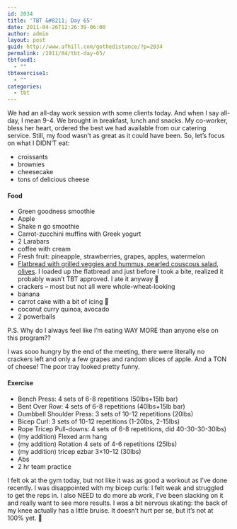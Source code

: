 ```yaml
---
id: 2034
title: 'TBT &#8211; Day 65'
date: 2011-04-26T12:26:39-06:00
author: admin
layout: post
guid: http://www.afhill.com/gothedistance/?p=2034
permalink: /2011/04/tbt-day-65/
tbtfood1:
  - ""
tbtexercise1:
  - ""
categories:
  - tbt
---
```

We had an all-day work session with some clients today. And when I say all-day, I mean 9-4. We brought in breakfast, lunch and snacks. My co-worker, bless her heart, ordered the best we had available from our catering service. Still, my food wasn&#8217;t as great as it could have been. So, let&#8217;s focus on what I DIDN&#8217;T eat:

  * croissants
  * brownies
  * cheesecake
  * tons of delicious cheese

#### Food

  * Green goodness smoothie
  * Apple
  * Shake n go smoothie
  * Carrot-zucchini muffins with Greek yogurt
  * 2 Larabars
  * coffee with cream
  * Fresh fruit: pineapple, strawberries, grapes, apples, watermelon
  * [Flatbread with grilled veggies and hummus, pearled couscous salad, olives](http://gourmettogo-denver.com/store.php?crn=205). I loaded up the flatbread and just before I took a bite, realized it probably wasn&#8217;t TBT approved. I ate it anyway 🙁 
  * crackers &#8211; most but not all were whole-wheat-looking
  * banana
  * carrot cake with a bit of icing 🙁
  * coconut curry quinoa, avocado
  * 2 powerballs

P.S. Why do I always feel like I&#8217;m eating WAY MORE than anyone else on this program??

I was sooo hungry by the end of the meeting, there were literally no crackers left and only a few grapes and random slices of apple. And a TON of cheese! The poor tray looked pretty funny. 

#### Exercise

  * Bench Press: 4 sets of 6-8 repetitions (50lbs+15lb bar)
  * Bent Over Row: 4 sets of 6-8 repetitions (40lbs+15lb bar)
  * Dumbbell Shoulder Press: 3 sets of 10-12 repetitions (20lbs)
  * Bicep Curl: 3 sets of 10-12 repetitions (1-20lbs, 2-15lbs)
  * Rope Tricep Pull-downs: 4 sets of 6-8 repetitions, did 40-30-30-30lbs)
  * (my addition) Flexed arm hang
  * (my addition) Rotation 4 sets of 4-6 repetitions (25lbs)
  * (my addition) tricep ezbar 3&#215;10-12 (30lbs)
  * Abs
  * 2 hr team practice

I felt ok at the gym today, but not like it was as good a workout as I&#8217;ve done recently. I was disappointed with my bicep curls: I felt weak and struggled to get the reps in. I also NEED to do more ab work, I&#8217;ve been slacking on it and really want to see more results. I was a bit nervous skating: the back of my knee actually has a little bruise. It doesn&#8217;t hurt per se, but it&#8217;s not at 100% yet. 🙁